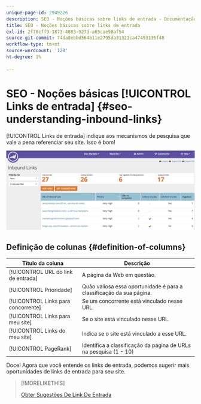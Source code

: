 ```yaml
---
unique-page-id: 2949226
description: SEO - Noções básicas sobre links de entrada - Documentação do Marketo - Documentação do produto
title: SEO - Noções básicas sobre links de entrada
exl-id: 2f70cff9-1873-4083-927d-a65cae98af54
source-git-commit: 74da8ebbd564b11e2795da31321ca47493135f48
workflow-type: tm+mt
source-wordcount: '120'
ht-degree: 1%

---
```


# SEO - Noções básicas [!UICONTROL Links de entrada] {#seo-understanding-inbound-links}

[!UICONTROL Links de entrada] indique aos mecanismos de pesquisa que vale a pena referenciar seu site. Isso é bom!

![](assets/image2014-9-18-13-3a18-3a10.png)

## Definição de colunas {#definition-of-columns}

| Título da coluna | Descrição |
|---|---|
| [!UICONTROL URL do link de entrada] | A página da Web em questão. |
| [!UICONTROL Prioridade] | Quão valiosa essa oportunidade é para a classificação da sua página. |
| [!UICONTROL Links para concorrente] | Se um concorrente está vinculado nesse URL. |
| [!UICONTROL Links para meu site] | Se o site está vinculado nesse URL. |
| [!UICONTROL Links do meu site] | Indica se o site está vinculado a esse URL. |
| [!UICONTROL PageRank] | Identifica a classificação da página de URLs na pesquisa (1 - 10) |

Doce! Agora que você entende os links de entrada, podemos sugerir mais oportunidades de links de entrada para seu site.

>[!MORELIKETHIS]
>
>[Obter Sugestões De Link De Entrada](/help/marketo/product-docs/additional-apps/seo/inbound-links/seo-get-inbound-link-suggestions.md)
